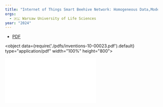 ```yaml
---
title: "Internet of Things Smart Beehive Network: Homogeneous Data,Modeling, and Forecasting the Honey Robbing Phenomenon"
orgs:
  - 🇵🇱 Warsaw University of Life Sciences
year: "2024"
---
```



- [PDF](pdfs/inventions-10-00023.pdf)


<object data={require('./pdfs/inventions-10-00023.pdf').default} type="application/pdf" width="100%" height="800"></object>

![](pdfs/inventions-10-00023.pdf)